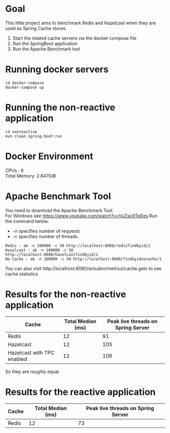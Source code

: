 # Goal
This little project aims to benchmark Redis and Hazelcast when they are used as Spring Cache stores.  
1. Start the related cache servers via the docker compose file
2. Run the SpringBoot application
3. Run the Apache Benchmark tool

# Running docker servers
```
cd docker-compose
docker-compose up
```


# Running the non-reactive application 
```
cd nonreactive
mvn clean spring-boot:run
```
# Docker Environment
CPUs : 8  
Total Memory: 2.847GiB

# Apache Benchmark Tool
You need to download the Apache Benchmark Tool  
For Windows see https://www.youtube.com/watch?v=hUZso9TpEes
Run the command below.   
- -n specifies number of requests
- -c specifies number of threads. 
```
Redis : ab -n 100000 -c 50 http://localhost:8080/redisfindbyid/1
Hazelcast : ab -n 100000 -c 50 http://localhost:8080/hazelcastfindbyid/1
No Cache : ab -n 100000 -c 50 http://localhost:8080/findbyidnocache/1
```
You can also visit http://localhost:8080/actuator/metrics/cache.gets to see cache statistics

# Results for the non-reactive application
| Cache | Total Median (ms) | Peak live threads on Spring Server |
|-|-------------------|------------------------------------|
| Redis | 12                | 91                                 |
| Hazelcast| 12                | 105                                |
| Hazelcast with TPC enabled| 12                | 106                                |

So they are roughly equal

# Results for the reactive application
| Cache | Total Median (ms) | Peak live threads on Spring Server |
|-|-------------------|------------------------------------|
| Redis | 12                | 73                                 |





